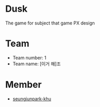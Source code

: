 # Dusk
The game for subject that game PX design
# Team
* Team number: 1
* Team name: [이거 해]조
# Member
* [seungjunpark-khu](https://github.com/seungjunpark-khu)
